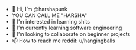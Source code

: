 - 👋 Hi, I’m @harshapunk
- YOU CAN CALL ME "HARSHA"
- 👀 I’m interested in learning shits
- 🌱 I’m currently learning software engineering
- 💞️ I’m looking to collaborate on beginner projects
- 📫 How to reach me reddit: u/hangingballs

<!---
harshapunk/harshapunk is a ✨ special ✨ repository because its `README.md` (this file) appears on your GitHub profile.
You can click the Preview link to take a look at your changes.
--->
